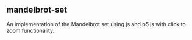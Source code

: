 ## mandelbrot-set

An implementation of the Mandelbrot set using js and p5.js with click to zoom functionality.
